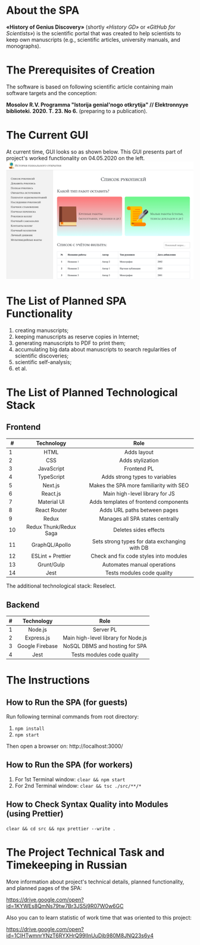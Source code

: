 # About the SPA
**«History of Genius Discovery»** (shortly _«History GD»_ or _«GitHub for Scientists»_) is the scientific portal that was created to help 
scientists to keep own manuscripts (e.g., scientific articles, 
university manuals, and monographs).

# The Prerequisites of Creation
The software is based on following scientific article
containing main software targets and the conception:

**Mosolov R.V. Programma "Istorija genial'nogo otkrytija" //
Elektronnyye biblioteki. 2020. T. 23. No 6.** (preparing to a publication).

# The Current GUI
At current time, GUI looks so as shown below. This GUI presents 
part of project's worked functionality on 04.05.2020 on the left. 
![File:GUI at 04.05.2020](src/assets/gui-at-04.05.2020.png "GUI at 04.05.2020")

# The List of Planned SPA Functionality
1) creating manuscripts;
2) keeping manuscripts as reserve copies in Internet;
3) generating manuscripts to PDF to print them;
4) accumulating big data about manuscripts to search regularities 
of scientific discoveries;
5) scientific self-analysis;
6) et al.

# The List of Planned Technological Stack
## Frontend
| # | Technology                | Role                                          |
| - |:-------------------------:|:---------------------------------------------:|
| 1 | HTML                      | Adds layout                                   |
| 2 | CSS                       | Adds stylization                              |
| 3 | JavaScript                | Frontend PL                                   |
| 4 | TypeScript                | Adds strong types to variables                |
| 5 | Next.js                   | Makes the SPA more familiarity with SEO       |
| 6 | React.js                  | Main high-level library for JS                |
| 7 | Material UI               | Adds templates of frontend components         |
| 8 | React Router              | Adds URL paths between pages                  |
| 9 | Redux                     | Manages all SPA states centrally              |
| 10 | Redux Thunk/Redux Saga   | Deletes sides effects                         |
| 11 | GraphQL/Apollo           | Sets strong types for data exchanging with DB |
| 12 | ESLint + Prettier        | Check and fix code styles into modules        |
| 13 | Grunt/Gulp               | Automates manual operations                   |
| 14 | Jest                     | Tests modules code quality                    |

The additional technological stack: Reselect.

## Backend
| # | Technology      | Role                                  |
| - |:---------------:|:-------------------------------------:|
| 1 | Node.js         | Server PL                             |
| 2 | Express.js      | Main high-level library for Node.js   |
| 3 | Google Firebase | NoSQL DBMS and hosting for SPA        |
| 4 | Jest            | Tests modules code quality            |

# The Instructions
## How to Run the SPA (for guests)
Run following terminal commands from root directory:
1. `npm install`
2. `npm start`

Then open a browser on: http://localhost:3000/

## How to Run the SPA (for workers)
1. For 1st Terminal window: `clear && npm start`
2. For 2nd Terminal window: `clear && tsc ./src/**/*`

## How to Check Syntax Quality into Modules (using Prettier)
`clear && cd src && npx prettier --write .`

# The Project Technical Task and Timekeeping in Russian
More information about project's technical details, planned 
functionality, and planned pages of the SPA: 

https://drive.google.com/open?id=1KYWEs8QmNs79tw7Br3JS5j9R07W0w6GC

Also you can to learn statistic of work time that was oriented to 
this project: 

https://drive.google.com/open?id=1CIHTwmnrYNzT6RYXHrQ99lInUuDib980M8JNQ23s6y4
